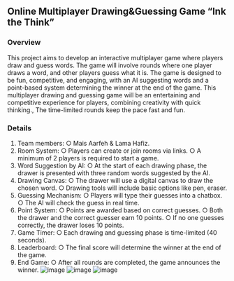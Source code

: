 ## Online Multiplayer Drawing&Guessing Game “Ink the Think”
### Overview
This project aims to develop an interactive multiplayer game where players draw
and guess words. The game will involve rounds where one player draws a word, and
other players guess what it is. The game is designed to be fun, competitive, and
engaging, with an AI suggesting words and a point-based system determining the
winner at the end of the game.
This multiplayer drawing and guessing game will be an entertaining and competitive
experience for players, combining creativity with quick thinking., The time-limited
rounds keep the pace fast and fun.
### Details
1. Team members:
○ Mais Aarfeh & Lama Hafiz.
2. Room System:
○ Players can create or join rooms via links.
○ A minimum of 2 players is required to start a game.
3. Word Suggestion by AI:
○ At the start of each drawing phase, the drawer is presented with three
random words suggested by the AI.
4. Drawing Canvas:
○ The drawer will use a digital canvas to draw the chosen word.
○ Drawing tools will include basic options like pen, eraser.
5. Guessing Mechanism:
○ Players will type their guesses into a chatbox.
○ The AI will check the guess in real time.
6. Point System:
○ Points are awarded based on correct guesses.
○ Both the drawer and the correct guesser earn 10 points.
○ If no one guesses correctly, the drawer loses 10 points.
7. Game Timer:
○ Each drawing and guessing phase is time-limited (40 seconds).
8. Leaderboard:
○ The final score will determine the winner at the end of the game.
9. End Game:
○ After all rounds are completed, the game announces the winner.
![image](https://github.com/user-attachments/assets/90659169-6bf6-4a10-a386-9d763372a476)
![image](https://github.com/user-attachments/assets/6a3b6887-efa0-4ea0-b65a-da1611aa25e5)
![image](https://github.com/user-attachments/assets/6e5ee6c8-e1d1-4a3e-ae98-28234f2c4ae9)





